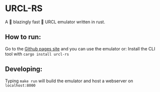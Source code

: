 # URCL-RS
A 🚀 blazingly fast 🚀 URCL emulator written in rust.

## How to run:
Go to the [Github pages site](https://urcl.github.io/urcl-rs/) and you can use the emulator
or:
Install the CLI tool with `cargo install urcl-rs`

## Developing:
Typing `make run` will build the emulator and host a webserver on `localhost:8000`
